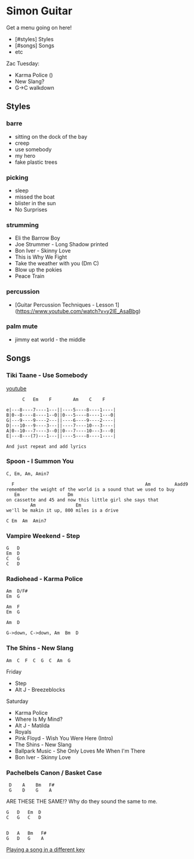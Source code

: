 # Simon Guitar

Get a menu going on here!
- [#styles] Styles
- [#songs] Songs
- etc

Zac Tuesday:
- Karma Police ()
- New Slang?
- G->C walkdown

## Styles

### barre
- sitting on the dock of the bay
- creep
- use somebody
- my hero
- fake plastic trees

### picking
- sleep
- missed the boat
- blister in the sun
- No Surprises

### strumming
- Eli the Barrow Boy
- Joe Strummer - Long Shadow printed
- Bon Iver - Skinny Love
- This is Why We Fight
- Take the weather with you (Dm C)
- Blow up the pokies
- Peace Train

### percussion
- [Guitar Percussion Techniques - Lesson 1]
(https://www.youtube.com/watch?v=y2IE_AsaBbg)

### palm mute
- jimmy eat world - the middle


## Songs

### Tiki Taane - Use Somebody

[youtube](https://www.youtube.com/watch?v=P1qvVN7fOR4)

```
      C   Em    F        Am    C    F

e|---8----7----1---||----5----8----1----|
B|0--8----8----1--0||0---5----8----1---0|
G|---9----9----2---||----6----9----2----|
D|---10---9----3---||----7----10---3----|
A|0--10---7----3--0||0---7----10---3---0|
E|---8---(7)---1---||----5----8----1----|

And just repeat and add lyrics
```

### Spoon - I Summon You

```
C, Em, Am, Amin7

  F                                                 Am         Aadd9
remember the weight of the world is a sound that we used to buy
   Em                  Dm
on cassette and 45 and now this little girl she says that
         Am               Em
we'll be makin it up, 800 miles is a drive

C Em  Am  Amin7
```

### Vampire Weekend - Step

```
G   D
Em  D
C   G
C   D
```

### Radiohead - Karma Police

```
Am  D/F#
Em  G

Am  F
Em  G

Am  D

G->down, C->down, Am  Bm  D
```

### The Shins - New Slang

```
Am  C  F  C  G  C  Am  G 
```



Friday

- Step
- Alt J - Breezeblocks

Saturday

- Karma Police
- Where Is My Mind?
- Alt J - Matilda
- Royals
- Pink Floyd - Wish You Were Here (Intro)
- The Shins - New Slang
- Ballpark Music - She Only Loves Me When I'm There
- Bon Iver - Skinny Love


### Pachelbels Canon / Basket Case

```
 D    A    Bm   F#
 G    D    G    A
```



ARE THESE THE SAME!? Why do they sound the same to me.

```
G   D   Em  D
C   G   C   D


D   A   Bm   F#
G   D   G    A
```


[Playing a song in a different key](http://music.stackexchange.com/a/15944)

